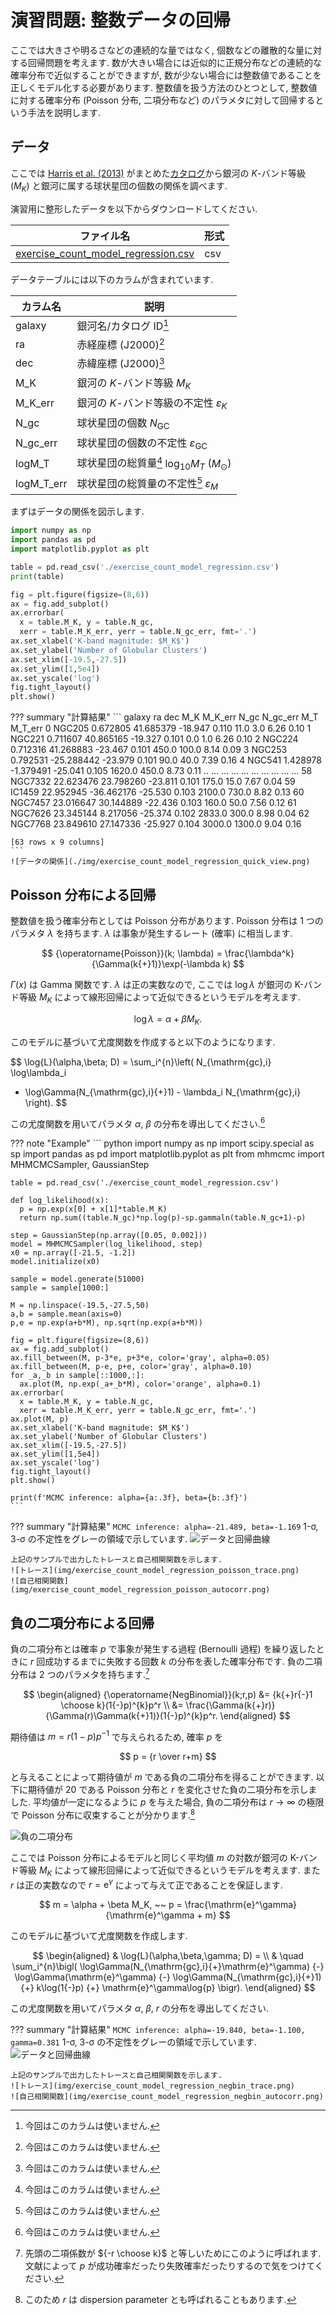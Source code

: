 # 演習問題: 整数データの回帰

ここでは大きさや明るさなどの連続的な量ではなく, 個数などの離散的な量に対する回帰問題を考えます. 数が大きい場合には近似的に正規分布などの連続的な確率分布で近似することができますが, 数が少ない場合には整数値であることを正しくモデル化する必要があります. 整数値を扱う方法のひとつとして, 整数値に対する確率分布 (Poisson 分布, 二項分布など) のパラメタに対して回帰するという手法を説明します.


## データ

ここでは [Harris et al. (2013)][Harris2013] がまとめた[カタログ][H2013]から銀河の $K$-バンド等級 ($M_K$) と銀河に属する球状星団の個数の関係を調べます.

演習用に整形したデータを以下からダウンロードしてください.

 ファイル名 | 形式
 ---------- | ----------
 [exercise_count_model_regression.csv][data] | csv

データテーブルには以下のカラムが含まれています.

 カラム名  | 説明
 --------  | ----------
 galaxy    | 銀河名/カタログ ID[^1]
 ra        | 赤経座標 (J2000)[^1]
 dec       | 赤緯座標 (J2000)[^1]
 M_K       | 銀河の $K$-バンド等級 $M_K$
 M_K_err   | 銀河の $K$-バンド等級の不定性 $\varepsilon_K$
 N_gc      | 球状星団の個数 $N_\mathrm{GC}$
 N_gc_err  | 球状星団の個数の不定性 $\varepsilon_\mathrm{GC}$
 logM_T    | 球状星団の総質量[^1] $\log_{10}{M_T}$ (${M_\odot}$)
 logM_T_err| 球状星団の総質量の不定性[^1] $\varepsilon_M$

[^1]: 今回はこのカラムは使いません.


まずはデータの関係を図示します.

``` python
import numpy as np
import pandas as pd
import matplotlib.pyplot as plt

table = pd.read_csv('./exercise_count_model_regression.csv')
print(table)

fig = plt.figure(figsize=(8,6))
ax = fig.add_subplot()
ax.errorbar(
  x = table.M_K, y = table.N_gc,
  xerr = table.M_K_err, yerr = table.N_gc_err, fmt='.')
ax.set_xlabel('K-band magnitude: $M_K$')
ax.set_ylabel('Number of Globular Clusters')
ax.set_xlim([-19.5,-27.5])
ax.set_ylim([1,5e4])
ax.set_yscale('log')
fig.tight_layout()
plt.show()
```

??? summary "計算結果"
    ```
         galaxy         ra        dec     M_K  M_K_err    N_gc  N_gc_err   M_T  M_T_err
    0    NGC205   0.672805  41.685379 -18.947    0.110    11.0       3.0  6.26     0.10
    1    NGC221   0.711607  40.865165 -19.327    0.101     0.0       1.0  6.26     0.10
    2    NGC224   0.712316  41.268883 -23.467    0.101   450.0     100.0  8.14     0.09
    3    NGC253   0.792531 -25.288442 -23.979    0.101    90.0      40.0  7.39     0.16
    4    NGC541   1.428978  -1.379491 -25.041    0.105  1620.0     450.0  8.73     0.11
    ..      ...        ...        ...     ...      ...     ...       ...   ...      ...
    58  NGC7332  22.623476  23.798260 -23.811    0.101   175.0      15.0  7.67     0.04
    59   IC1459  22.952945 -36.462176 -25.530    0.103  2100.0     730.0  8.82     0.13
    60  NGC7457  23.016647  30.144889 -22.436    0.103   160.0      50.0  7.56     0.12
    61  NGC7626  23.345144   8.217056 -25.374    0.102  2833.0     300.0  8.98     0.04
    62  NGC7768  23.849610  27.147336 -25.927    0.104  3000.0    1300.0  9.04     0.16

    [63 rows x 9 columns]
    ```
    ![データの関係](./img/exercise_count_model_regression_quick_view.png)


## Poisson 分布による回帰

整数値を扱う確率分布としては Poisson 分布があります. Poisson 分布は 1 つのパラメタ $\lambda$ を持ちます. $\lambda$ は事象が発生するレート (確率) に相当します.

$$
{\operatorname{Poisson}}(k; \lambda)
= \frac{\lambda^k}{\Gamma(k{+}1)}\exp(-\lambda k)
$$

$\Gamma(x)$ は Gamma 関数です. $\lambda$ は正の実数なので, ここでは $\log\lambda$ が銀河の K-バンド等級 $M_K$ によって線形回帰によって近似できるというモデルを考えます.

$$
\log\lambda = \alpha + \beta M_K.
$$

このモデルに基づいて尤度関数を作成すると以下のようになります.

$$
\log{L}(\alpha,\beta; D) = \sum_i^{n}\left(
 N_{\mathrm{gc},i} \log\lambda_i
 - \log\Gamma(N_{\mathrm{gc},i}{+}1) - \lambda_i N_{\mathrm{gc},i}
\right).
$$

この尤度関数を用いてパラメタ $\alpha$, $\beta$ の分布を導出してください.[^1]

[^1]: この例題はかなり収束が遅い問題でした. 得られた $\alpha$, $\beta$ の分布を 2 次元の散布図に描くと強く相関していることが分かります. 掃かなければいけない空間はそこそこ広いのですが, ステップを大きくすると確率の低いところへすぐはみ出してしまうので歩幅を狭くせざるを得ません. 効率的にサンプリングするためには工夫が必要かもしれません.


??? note "Example"
    ``` python
    import numpy as np
    import scipy.special as sp
    import pandas as pd
    import matplotlib.pyplot as plt
    from mhmcmc import MHMCMCSampler, GaussianStep


    table = pd.read_csv('./exercise_count_model_regression.csv')

    def log_likelihood(x):
      p = np.exp(x[0] + x[1]*table.M_K)
      return np.sum((table.N_gc)*np.log(p)-sp.gammaln(table.N_gc+1)-p)

    step = GaussianStep(np.array([0.05, 0.002]))
    model = MHMCMCSampler(log_likelihood, step)
    x0 = np.array([-21.5, -1.2])
    model.initialize(x0)

    sample = model.generate(51000)
    sample = sample[1000:]

    M = np.linspace(-19.5,-27.5,50)
    a,b = sample.mean(axis=0)
    p,e = np.exp(a+b*M), np.sqrt(np.exp(a+b*M))

    fig = plt.figure(figsize=(8,6))
    ax = fig.add_subplot()
    ax.fill_between(M, p-3*e, p+3*e, color='gray', alpha=0.05)
    ax.fill_between(M, p-e, p+e, color='gray', alpha=0.10)
    for _a,_b in sample[::1000,:]:
      ax.plot(M, np.exp(_a+_b*M), color='orange', alpha=0.1)
    ax.errorbar(
      x = table.M_K, y = table.N_gc,
      xerr = table.M_K_err, yerr = table.N_gc_err, fmt='.')
    ax.plot(M, p)
    ax.set_xlabel('K-band magnitude: $M_K$')
    ax.set_ylabel('Number of Globular Clusters')
    ax.set_xlim([-19.5,-27.5])
    ax.set_ylim([1,5e4])
    ax.set_yscale('log')
    fig.tight_layout()
    plt.show()

    print(f'MCMC inference: alpha={a:.3f}, beta={b:.3f}')
    ```

??? summary "計算結果"
    ```
    MCMC inference: alpha=-21.489, beta=-1.169
    ```
    1-&sigma;, 3-&sigma; の不定性をグレーの領域で示しています.
    ![データと回帰曲線](img/exercise_count_model_regression_poisson.png)

    上記のサンプルで出力したトレースと自己相関関数を示します.
    ![トレース](img/exercise_count_model_regression_poisson_trace.png)
    ![自己相関関数](img/exercise_count_model_regression_poisson_autocorr.png)


## 負の二項分布による回帰

負の二項分布とは確率 $p$ で事象が発生する過程 (Bernoulli 過程) を繰り返したときに $r$ 回成功するまでに失敗する回数 $k$ の分布を表した確率分布です. 負の二項分布は 2 つのパラメタを持ちます.[^2]

[^2]: 先頭の二項係数が ${-r \choose k}$ と等しいためにこのように呼ばれます. 文献によって $p$ が成功確率だったり失敗確率だったりするので気をつけてください.

$$
\begin{aligned}
{\operatorname{NegBinomial}}(k;r,p) &=
{k{+}r{-}1 \choose k}(1{-}p)^{k}p^r \\
&= \frac{\Gamma(k{+}r)}{\Gamma(r)\Gamma(k{+}1)}(1{-}p)^{k}p^r.
\end{aligned}
$$

期待値は $m = r(1-p)p^{-1}$ で与えられるため, 確率 $p$ を

$$
p = {r \over r+m}
$$

と与えることによって期待値が $m$ である負の二項分布を得ることができます. 以下に期待値が 20 である Poisson 分布と $r$ を変化させた負の二項分布を示しました. 平均値が一定になるように $p$ を与えた場合, 負の二項分布は $r \to \infty$ の極限で Poisson 分布に収束することが分かります.[^3]

[^3]: このため $r$ は dispersion parameter とも呼ばれることもあります.

![負の二項分布](./img/negative_binomial.png)

ここでは Poisson 分布によるモデルと同じく平均値 $m$ の対数が銀河の K-バンド等級 $M_K$ によって線形回帰によって近似できるというモデルを考えます. また $r$ は正の実数なので $r = \mathrm{e}^\gamma$ によって与えて正であることを保証します.

$$
m = \alpha + \beta M_K, ~~
p = \frac{\mathrm{e}^\gamma}{\mathrm{e}^\gamma + m}
$$

このモデルに基づいて尤度関数を作成します.

$$
\begin{aligned}
& \log{L}(\alpha,\beta,\gamma; D) = \\
& \quad \sum_i^{n}\bigl(
\log\Gamma(N_{\mathrm{gc},i}{+}\mathrm{e}^\gamma)
{-} \log\Gamma(\mathrm{e}^\gamma) {-} \log\Gamma(N_{\mathrm{gc},i}{+}1)
{+} k\log(1{-}p) {+} \mathrm{e}^\gamma\log{p}
\bigr).
\end{aligned}
$$

この尤度関数を用いてパラメタ $\alpha$, $\beta$, $r$ の分布を導出してください.



??? summary "計算結果"
    ```
    MCMC inference: alpha=-19.840, beta=-1.100, gamma=0.381
    ```
    1-&sigma;, 3-&sigma; の不定性をグレーの領域で示しています.
    ![データと回帰曲線](img/exercise_count_model_regression_negbin.png)

    上記のサンプルで出力したトレースと自己相関関数を示します.
    ![トレース](img/exercise_count_model_regression_negbin_trace.png)
    ![自己相関関数](img/exercise_count_model_regression_negbin_autocorr.png)


[Harris2013]: https://doi.org/10.1088/0004-637X/772/2/82
[H2013]: https://www.physics.mcmaster.ca/~harris/GCS_table.txt
[data]: https://raw.githubusercontent.com/FoPM-Astronomy-UTokyo/course/main/data/mcmc/exercise_linear_regression.csv
